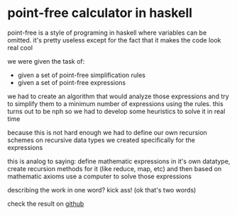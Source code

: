 # point-free calculator in haskell

point-free is a style of programing in haskell where variables can be omitted. it's pretty useless except for the fact that it makes the code look real cool

we were given the task of:

* given a set of point-free simplification rules
* given a set of point-free expressions

we had to create an algorithm that would analyze those expressions and try to simplify them to a minimum number of expressions using the rules. this turns out to be nph so we had to develop some heuristics to solve it in real time

because this is not hard enough we had to define our own recursion schemes on recursive data types we created specifically for the expressions

this is analog to saying: define mathematic expressions in it's own datatype, create recursion methods for it (like reduce, map, etc) and then based on mathematic axioms use a computer to solve those expressions

describing the work in one word? kick ass! (ok that's two words)

check the result on [github](https://github.com/dscape/pointfreeexprsimplication)